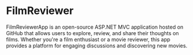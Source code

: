 # FilmReviewer


FilmReviewerApp is an open-source ASP.NET MVC application hosted on GitHub that allows users to explore, review, and share their thoughts on films. Whether you're a film enthusiast or a movie reviewer, this app provides a platform for engaging discussions and discovering new movies.
